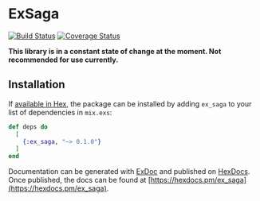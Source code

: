 # ExSaga

[![Build Status](https://travis-ci.com/naramore/ex_saga.svg?branch=master)](https://travis-ci.com/naramore/ex_saga)
[![Coverage Status](https://coveralls.io/repos/github/naramore/ex_saga/badge.svg?branch=master)](https://coveralls.io/github/naramore/ex_saga?branch=master)

**This library is in a constant state of change at the moment. Not recommended for use currently.**

## Installation

If [available in Hex](https://hex.pm/docs/publish), the package can be installed
by adding `ex_saga` to your list of dependencies in `mix.exs`:

```elixir
def deps do
  [
    {:ex_saga, "~> 0.1.0"}
  ]
end
```

Documentation can be generated with [ExDoc](https://github.com/elixir-lang/ex_doc)
and published on [HexDocs](https://hexdocs.pm). Once published, the docs can
be found at [https://hexdocs.pm/ex_saga](https://hexdocs.pm/ex_saga).

